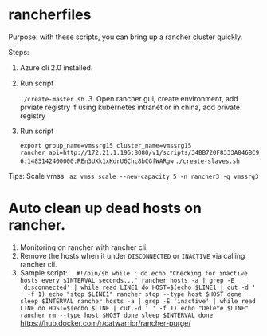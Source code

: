 # rancherfiles

Purpose:
  with these scripts, you can bring up a rancher cluster quickly.
  
Steps:
  1. Azure cli 2.0 installed.
  2. Run script
  
     `./create-master.sh`
  3. Open rancher gui, create environment, add prviate registry if using kubernetes intranet or in china, add private registry
  4. Run script
  
     `export group_name=vmssrg15 cluster_name=vmssrg15 rancher_api=http://172.21.1.196:8080/v1/scripts/34BB720F8333A846BC96:1483142400000:REn3UXk1xKdrU6Chc8bCGfWARgw`
     `./create-slaves.sh`

Tips:
  Scale vmss ` az vmss scale --new-capacity 5 -n rancher3 -g vmssrg3`

# Auto clean up dead hosts on rancher.
1. Monitoring on rancher with rancher cli.
2. Remove the hosts when it under `DISCONNECTED` or `INACTIVE` via calling rancher cli.
3. Sample script:
`  
  #!/bin/sh
  while :
  do
      echo "Checking for inactive hosts every $INTERVAL seconds..."
      rancher hosts -a | grep -E 'disconnected' | while read LINE1
      do
          HOST=$(echo $LINE1 | cut -d ' ' -f 1)
          echo "stop $LINE1"
          rancher stop --type host $HOST
      done
      sleep $INTERVAL
      rancher hosts -a | grep -E 'inactive' | while read LINE
      do
          HOST=$(echo $LINE | cut -d ' ' -f 1)
          echo "Delete $LINE"
          rancher rm --type host $HOST
      done
      sleep $INTERVAL
  done
 ` 
  https://hub.docker.com/r/catwarrior/rancher-purge/
 

